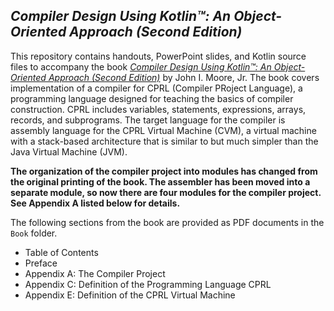 ## *Compiler Design Using Kotlin&trade;: An Object-Oriented Approach (Second Edition)*
This repository contains handouts, PowerPoint slides, and Kotlin source files to accompany the book
[*Compiler Design Using Kotlin&trade;: An Object-Oriented Approach (Second Edition)*](https://www.amazon.com/Compiler-Design-Using-Kotlin-Object-Oriented/dp/1734139161/)
by John I. Moore, Jr.  The book covers implementation of a compiler for CPRL (Compiler PRoject Language),
a programming language designed for teaching the basics of compiler construction.  CPRL includes
variables, statements, expressions, arrays, records, and subprograms.  The target language for the
compiler is assembly language for the CPRL Virtual Machine (CVM), a virtual machine with a stack-based
architecture that is similar to but much simpler than the Java Virtual Machine (JVM).

**The organization of the compiler project into modules has changed from the original printing of the book.
The assembler has been moved into a separate module, so now there are four modules for the compiler project.
See Appendix A listed below for details.**

The following sections from the book are provided as PDF documents in the `Book` folder.
* Table of Contents
* Preface
* Appendix A: The Compiler Project
* Appendix C: Definition of the Programming Language CPRL
* Appendix E: Definition of the CPRL Virtual Machine
